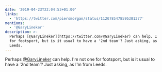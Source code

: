 ```yaml
---
date: '2019-04-23T22:04:53+01:00'
links:
  - 'https://twitter.com/piersmorgan/status/1120785478595301377'
mentions:
  - '@GaryLineker'
description: >-
  Perhaps [@GaryLineker](https://twitter.com/@GaryLineker) can help. I'm not one
  for footsport, but is it usual to have a '2nd team'? Just asking, as I'm from
  Leeds.
---
```

Perhaps [@GaryLineker](https://twitter.com/@GaryLineker) can help. I'm not one for footsport, but is it usual to have a '2nd team'? Just asking, as I'm from Leeds. 
